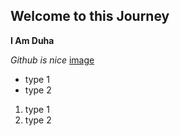 ## Welcome to  this Journey 

**I Am Duha**

*Github is nice*
[image](https://www.womensenterprise.ca/wp-content/uploads/2018/04/shutterstock_671483350-brain-white-background.jpg)

* type 1
* type 2

1. type 1
1. type 2


